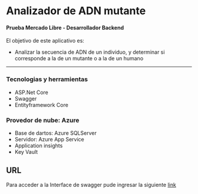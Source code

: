 # Analizador de ADN mutante
#### Prueba Mercado Libre - Desarrollador Backend
El objetivo de este aplicativo es: 
* Analizar la secuencia de ADN de un individuo, y determinar si corresponde a la de un mutante o a la de un humano
***

### Tecnologias y herramientas
* ASP.Net Core
* Swagger
* Entityframework Core
### Provedor de nube: Azure 
* Base de dartos: Azure SQLServer
* Servidor: Azure App Service
* Application insights
* Key Vault

## URL
Para acceder a la Interface de swagger pude ingresar la siguiente [link](https://mutantapp.azurewebsites.net/swagger)